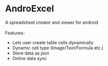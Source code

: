 # AndroExcel

A spreadsheet creator and viewer for android<br/><br/>
Features-
* Lets user create table cells dynamically
* Dynamic cell type (Image/Text/Formula etc.)
* Store data as json
* Online data sync
